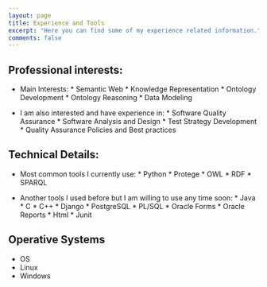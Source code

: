 ```yaml
---
layout: page
title: Experience and Tools
excerpt: "Here you can find some of my experience related information."
comments: false
---
```


## Professional interests:
* Main Interests:
              * Semantic Web
              * Knowledge Representation
              * Ontology Development
              * Ontology Reasoning
              * Data Modeling

* I am also interested and have experience in:
              * Software Quality Assurance
                    * Software Analysis and Design
                    * Test Strategy Development
                    * Quality Assurance Policies and Best practices

## Technical Details:

* Most common tools I currently use:
              * Python
              * Protege
              * OWL
              * RDF
              * SPARQL

* Another tools I used before but I am willing to use any time soon:
              * Java
              * C
              * C++
              * Django
              * PostgreSQL
              * PL/SQL
              * Oracle Forms
              * Oracle Reports
              * Html
              * Junit

## Operative Systems
* OS
* Linux
* Windows
